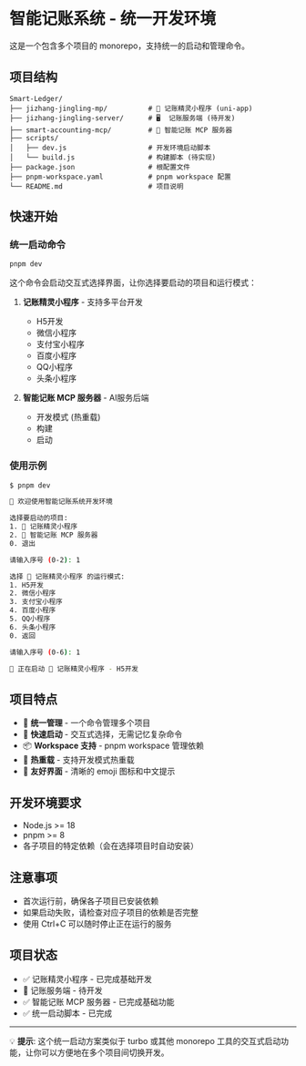 # 智能记账系统 - 统一开发环境

这是一个包含多个项目的 monorepo，支持统一的启动和管理命令。

## 项目结构

```
Smart-Ledger/
├── jizhang-jingling-mp/          # 📱 记账精灵小程序 (uni-app)
├── jizhang-jingling-server/      # 🖥️  记账服务端 (待开发)
├── smart-accounting-mcp/         # 🤖 智能记账 MCP 服务器
├── scripts/
│   ├── dev.js                    # 开发环境启动脚本
│   └── build.js                  # 构建脚本 (待实现)
├── package.json                  # 根配置文件
├── pnpm-workspace.yaml           # pnpm workspace 配置
└── README.md                     # 项目说明
```

## 快速开始

### 统一启动命令

```bash
pnpm dev
```

这个命令会启动交互式选择界面，让你选择要启动的项目和运行模式：

1. **记账精灵小程序** - 支持多平台开发
   - H5开发
   - 微信小程序
   - 支付宝小程序
   - 百度小程序
   - QQ小程序
   - 头条小程序

2. **智能记账 MCP 服务器** - AI服务后端
   - 开发模式 (热重载)
   - 构建
   - 启动

### 使用示例

```bash
$ pnpm dev

🎉 欢迎使用智能记账系统开发环境

选择要启动的项目:
1. 📱 记账精灵小程序
2. 🤖 智能记账 MCP 服务器
0. 退出

请输入序号 (0-2): 1

选择 📱 记账精灵小程序 的运行模式:
1. H5开发
2. 微信小程序
3. 支付宝小程序
4. 百度小程序
5. QQ小程序
6. 头条小程序
0. 返回

请输入序号 (0-6): 1

🚀 正在启动 📱 记账精灵小程序 - H5开发
```

## 项目特点

- 🎯 **统一管理** - 一个命令管理多个项目
- 🚀 **快速启动** - 交互式选择，无需记忆复杂命令
- 📦 **Workspace 支持** - pnpm workspace 管理依赖
- 🔄 **热重载** - 支持开发模式热重载
- 🎨 **友好界面** - 清晰的 emoji 图标和中文提示

## 开发环境要求

- Node.js >= 18
- pnpm >= 8
- 各子项目的特定依赖（会在选择项目时自动安装）

## 注意事项

- 首次运行前，确保各子项目已安装依赖
- 如果启动失败，请检查对应子项目的依赖是否完整
- 使用 Ctrl+C 可以随时停止正在运行的服务

## 项目状态

- ✅ 记账精灵小程序 - 已完成基础开发
- 🚧 记账服务端 - 待开发
- ✅ 智能记账 MCP 服务器 - 已完成基础功能
- ✅ 统一启动脚本 - 已完成

---

💡 **提示**: 这个统一启动方案类似于 turbo 或其他 monorepo 工具的交互式启动功能，让你可以方便地在多个项目间切换开发。
